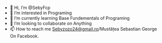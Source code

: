 - 👋 Hi, I’m @SebyFcp
- 👀 I’m interested in Programing
- 🌱 I’m currently learning Base Fundementals of Programing
- 💞️ I’m looking to collaborate on Anything
- 📫 How to reach me Sebyzozo24@gmail.ro/Mustățea Sebastian George On Facebook. 

<!---
SebyFcp/SebyFcp is a ✨ special ✨ repository because its `README.md` (this file) appears on your GitHub profile.
You can click the Preview link to take a look at your changes.
--->
